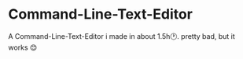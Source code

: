 # Command-Line-Text-Editor
A Command-Line-Text-Editor i made in about 1.5h🕐. pretty bad, but it works 😊

